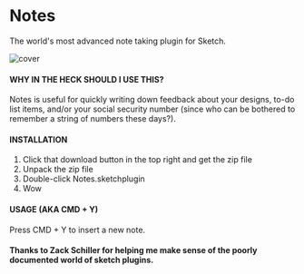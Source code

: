 # Notes
The world's most advanced note taking plugin for Sketch.

![cover](https://github.com/cshdllr/Notes/images/cover.png)

#### WHY IN THE HECK SHOULD I USE THIS?
Notes is useful for quickly writing down feedback about your designs, to-do list items, and/or your social security number (since who can be bothered to remember a string of numbers these days?).

#### INSTALLATION

1. Click that download button in the top right and get the zip file
2. Unpack the zip file
3. Double-click Notes.sketchplugin
4. Wow

#### USAGE (AKA CMD + Y)
Press CMD + Y to insert a new note.


#### Thanks to Zack Schiller for helping me make sense of the poorly documented world of sketch plugins.
